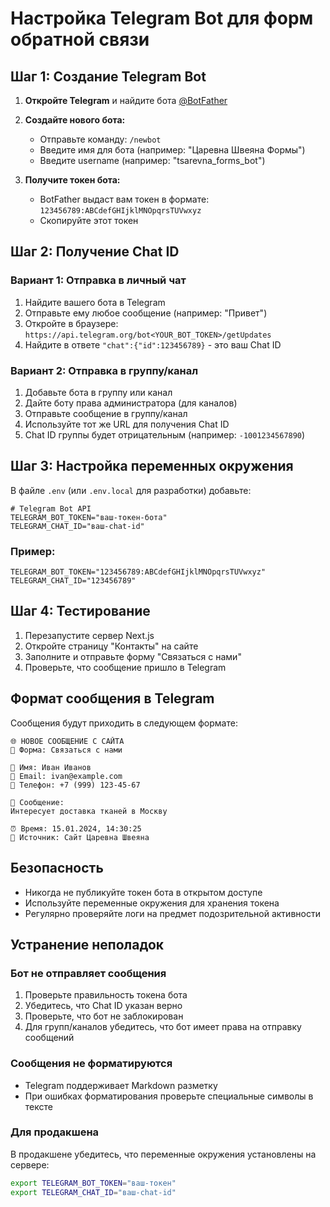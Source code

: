 # Настройка Telegram Bot для форм обратной связи

## Шаг 1: Создание Telegram Bot

1. **Откройте Telegram** и найдите бота [@BotFather](https://t.me/botfather)

2. **Создайте нового бота:**
   - Отправьте команду: `/newbot`
   - Введите имя для бота (например: "Царевна Швеяна Формы")
   - Введите username (например: "tsarevna_forms_bot")

3. **Получите токен бота:**
   - BotFather выдаст вам токен в формате: `123456789:ABCdefGHIjklMNOpqrsTUVwxyz`
   - Скопируйте этот токен

## Шаг 2: Получение Chat ID

### Вариант 1: Отправка в личный чат
1. Найдите вашего бота в Telegram
2. Отправьте ему любое сообщение (например: "Привет")
3. Откройте в браузере: `https://api.telegram.org/bot<YOUR_BOT_TOKEN>/getUpdates`
4. Найдите в ответе `"chat":{"id":123456789}` - это ваш Chat ID

### Вариант 2: Отправка в группу/канал
1. Добавьте бота в группу или канал
2. Дайте боту права администратора (для каналов)
3. Отправьте сообщение в группу/канал
4. Используйте тот же URL для получения Chat ID
5. Chat ID группы будет отрицательным (например: `-1001234567890`)

## Шаг 3: Настройка переменных окружения

В файле `.env` (или `.env.local` для разработки) добавьте:

```env
# Telegram Bot API
TELEGRAM_BOT_TOKEN="ваш-токен-бота"
TELEGRAM_CHAT_ID="ваш-chat-id"
```

### Пример:
```env
TELEGRAM_BOT_TOKEN="123456789:ABCdefGHIjklMNOpqrsTUVwxyz"
TELEGRAM_CHAT_ID="123456789"
```

## Шаг 4: Тестирование

1. Перезапустите сервер Next.js
2. Откройте страницу "Контакты" на сайте
3. Заполните и отправьте форму "Связаться с нами"
4. Проверьте, что сообщение пришло в Telegram

## Формат сообщения в Telegram

Сообщения будут приходить в следующем формате:

```
🌐 НОВОЕ СООБЩЕНИЕ С САЙТА
📧 Форма: Связаться с нами

👤 Имя: Иван Иванов
📧 Email: ivan@example.com
📱 Телефон: +7 (999) 123-45-67

💬 Сообщение:
Интересует доставка тканей в Москву

⏰ Время: 15.01.2024, 14:30:25
🔗 Источник: Сайт Царевна Швеяна
```

## Безопасность

- Никогда не публикуйте токен бота в открытом доступе
- Используйте переменные окружения для хранения токена
- Регулярно проверяйте логи на предмет подозрительной активности

## Устранение неполадок

### Бот не отправляет сообщения
1. Проверьте правильность токена бота
2. Убедитесь, что Chat ID указан верно
3. Проверьте, что бот не заблокирован
4. Для групп/каналов убедитесь, что бот имеет права на отправку сообщений

### Сообщения не форматируются
- Telegram поддерживает Markdown разметку
- При ошибках форматирования проверьте специальные символы в тексте

### Для продакшена
В продакшене убедитесь, что переменные окружения установлены на сервере:
```bash
export TELEGRAM_BOT_TOKEN="ваш-токен"
export TELEGRAM_CHAT_ID="ваш-chat-id"
``` 
